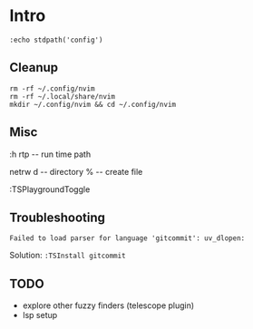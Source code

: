 # Intro

```
:echo stdpath('config')
```

## Cleanup

```
rm -rf ~/.config/nvim
rm -rf ~/.local/share/nvim
mkdir ~/.config/nvim && cd ~/.config/nvim
```

## Misc

:h rtp -- run time path

netrw
 d -- directory
 % -- create file

:TSPlaygroundToggle

## Troubleshooting

`Failed to load parser for language 'gitcommit': uv_dlopen:`

Solution: `:TSInstall gitcommit`

## TODO

- explore other fuzzy finders (telescope plugin)
- lsp setup




